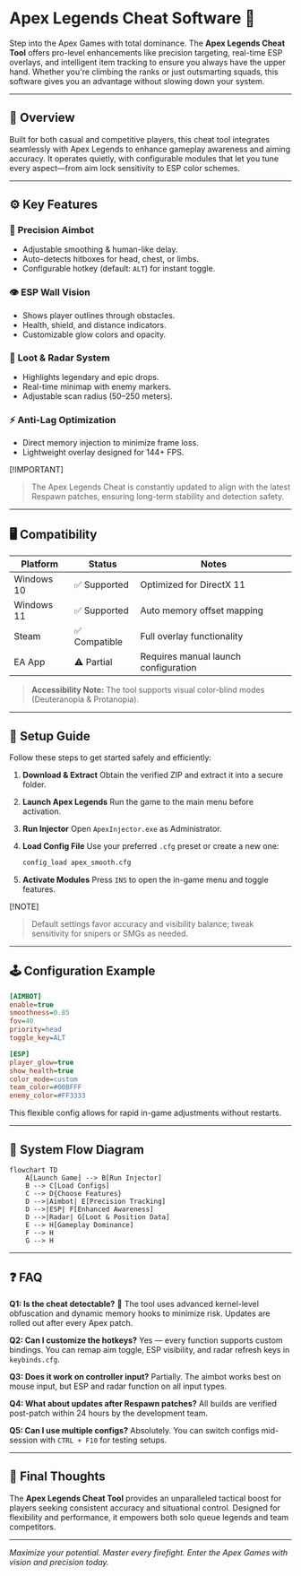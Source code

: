 # Apex Legends Cheat Software 🎯

Step into the Apex Games with total dominance. The **Apex Legends Cheat Tool** offers pro-level enhancements like precision targeting, real-time ESP overlays, and intelligent item tracking to ensure you always have the upper hand. Whether you're climbing the ranks or just outsmarting squads, this software gives you an advantage without slowing down your system.

---

## 🧩 Overview

Built for both casual and competitive players, this cheat tool integrates seamlessly with Apex Legends to enhance gameplay awareness and aiming accuracy. It operates quietly, with configurable modules that let you tune every aspect—from aim lock sensitivity to ESP color schemes.

---

## ⚙️ Key Features

### 🎯 **Precision Aimbot**

* Adjustable smoothing & human-like delay.
* Auto-detects hitboxes for head, chest, or limbs.
* Configurable hotkey (default: `ALT`) for instant toggle.

### 👁 **ESP Wall Vision**

* Shows player outlines through obstacles.
* Health, shield, and distance indicators.
* Customizable glow colors and opacity.

### 💎 **Loot & Radar System**

* Highlights legendary and epic drops.
* Real-time minimap with enemy markers.
* Adjustable scan radius (50–250 meters).

### ⚡ **Anti-Lag Optimization**

* Direct memory injection to minimize frame loss.
* Lightweight overlay designed for 144+ FPS.

[!IMPORTANT]

> The Apex Legends Cheat is constantly updated to align with the latest Respawn patches, ensuring long-term stability and detection safety.

---

## 🖥 Compatibility

| Platform   | Status       | Notes                                |
| ---------- | ------------ | ------------------------------------ |
| Windows 10 | ✅ Supported  | Optimized for DirectX 11             |
| Windows 11 | ✅ Supported  | Auto memory offset mapping           |
| Steam      | ✅ Compatible | Full overlay functionality           |
| EA App     | ⚠️ Partial   | Requires manual launch configuration |

> **Accessibility Note:** The tool supports visual color-blind modes (Deuteranopia & Protanopia).

---

## 🧠 Setup Guide

Follow these steps to get started safely and efficiently:

1. **Download & Extract**
   Obtain the verified ZIP and extract it into a secure folder.

2. **Launch Apex Legends**
   Run the game to the main menu before activation.

3. **Run Injector**
   Open `ApexInjector.exe` as Administrator.

4. **Load Config File**
   Use your preferred `.cfg` preset or create a new one:

   ```bash
   config_load apex_smooth.cfg
   ```

5. **Activate Modules**
   Press `INS` to open the in-game menu and toggle features.

[!NOTE]

> Default settings favor accuracy and visibility balance; tweak sensitivity for snipers or SMGs as needed.

---

## 🕹 Configuration Example

```ini
[AIMBOT]
enable=true
smoothness=0.85
fov=40
priority=head
toggle_key=ALT

[ESP]
player_glow=true
show_health=true
color_mode=custom
team_color=#00BFFF
enemy_color=#FF3333
```

This flexible config allows for rapid in-game adjustments without restarts.

---

## 🧭 System Flow Diagram

```mermaid
flowchart TD
    A[Launch Game] --> B[Run Injector]
    B --> C[Load Configs]
    C --> D{Choose Features}
    D -->|Aimbot| E[Precision Tracking]
    D -->|ESP| F[Enhanced Awareness]
    D -->|Radar| G[Loot & Position Data]
    E --> H[Gameplay Dominance]
    F --> H
    G --> H
```

---

## ❓ FAQ

**Q1: Is the cheat detectable?**
🧩 The tool uses advanced kernel-level obfuscation and dynamic memory hooks to minimize risk. Updates are rolled out after every Apex patch.

**Q2: Can I customize the hotkeys?**
Yes — every function supports custom bindings. You can remap aim toggle, ESP visibility, and radar refresh keys in `keybinds.cfg`.

**Q3: Does it work on controller input?**
Partially. The aimbot works best on mouse input, but ESP and radar function on all input types.

**Q4: What about updates after Respawn patches?**
All builds are verified post-patch within 24 hours by the development team.

**Q5: Can I use multiple configs?**
Absolutely. You can switch configs mid-session with `CTRL + F10` for testing setups.

---

## 🚀 Final Thoughts

The **Apex Legends Cheat Tool** provides an unparalleled tactical boost for players seeking consistent accuracy and situational control. Designed for flexibility and performance, it empowers both solo queue legends and team competitors.

---

*Maximize your potential. Master every firefight. Enter the Apex Games with vision and precision today.*
